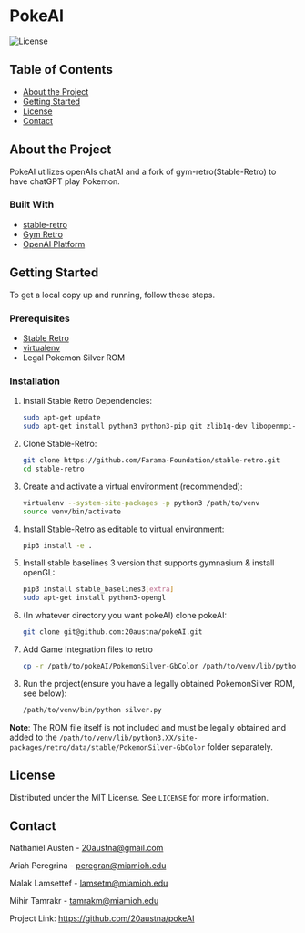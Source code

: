 # PokeAI

![License](https://img.shields.io/badge/license-MIT-blue)

## Table of Contents
- [About the Project](#about-the-project)
- [Getting Started](#getting-started)
- [License](#license)
- [Contact](#contact)

## About the Project

PokeAI utilizes openAIs chatAI and a fork of gym-retro(Stable-Retro) to have chatGPT play Pokemon. 

### Built With
- [stable-retro](https://github.com/Farama-Foundation/stable-retro)
- [Gym Retro](https://github.com/openai/retro.git)
- [OpenAI Platform](https://platform.openai.com/docs/api-reference/introduction)

## Getting Started

To get a local copy up and running, follow these steps.

### Prerequisites
- [Stable Retro](https://github.com/Farama-Foundation/stable-retro)
- [virtualenv](https://virtualenv.pypa.io/en/latest/installation.html)
- Legal Pokemon Silver ROM

### Installation
1. Install Stable Retro Dependencies: 
   ```bash
   sudo apt-get update
   sudo apt-get install python3 python3-pip git zlib1g-dev libopenmpi-dev ffmpeg
   ```
2. Clone Stable-Retro:
   ```bash
   git clone https://github.com/Farama-Foundation/stable-retro.git
   cd stable-retro
   ```
3. Create and activate a virtual environment (recommended):
   ```bash
   virtualenv --system-site-packages -p python3 /path/to/venv
   source venv/bin/activate 
   ```
4. Install Stable-Retro as editable to virtual environment:
   ```bash
   pip3 install -e .
   ```
5. Install stable baselines 3 version that supports gymnasium & install openGL:
   ```bash
   pip3 install stable_baselines3[extra]
   sudo apt-get install python3-opengl
   ```
6. (In whatever directory you want pokeAI) clone pokeAI:
   ```bash
   git clone git@github.com:20austna/pokeAI.git
   ```
7. Add Game Integration files to retro
   ```bash
   cp -r /path/to/pokeAI/PokemonSilver-GbColor /path/to/venv/lib/python3.XX/site-packages/retro/data/stable/PokemonSilver-GbColor
   ```
8. Run the project(ensure you have a legally obtained PokemonSilver ROM, see below):
   ```bash
   /path/to/venv/bin/python silver.py
   ```

**Note**: The ROM file itself is not included and must be legally obtained and added to the `/path/to/venv/lib/python3.XX/site-packages/retro/data/stable/PokemonSilver-GbColor` folder separately.


## License

Distributed under the MIT License. See `LICENSE` for more information.

## Contact

Nathaniel Austen - 20austna@gmail.com

Ariah Peregrina - peregran@miamioh.edu

Malak Lamsettef - lamsetm@miamioh.edu

Mihir Tamrakr - tamrakm@miamioh.edu

Project Link: https://github.com/20austna/pokeAI
